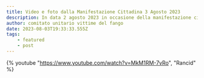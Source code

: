 ```yaml
---
title: Video e foto dalla Manifestazione Cittadina 3 Agosto 2023
description: In data 2 agosto 2023 in occasione della manifestazione cittadina
author: comitato unitario vittime del fango
date: 2023-08-03T19:33:33.555Z
tags: 
    - featured
    - post
---
```


{% youtube "https://www.youtube.com/watch?v=MkM1RM-7vRo", "Rancid" %}

